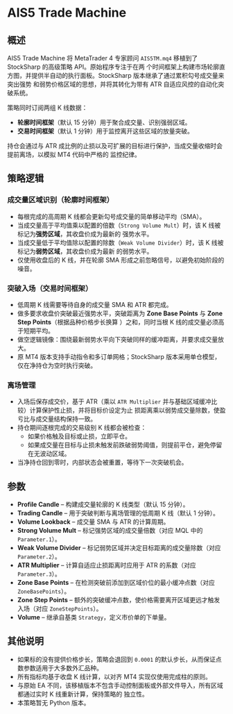 # AIS5 Trade Machine

## 概述
AIS5 Trade Machine 将 MetaTrader 4 专家顾问 `AIS5TM.mq4` 移植到了 StockSharp 的高级策略 API。原始程序专注于在两
个时间框架上构建市场轮廓直方图，并提供半自动的执行面板。StockSharp 版本继承了通过累积勾号成交量来突出强势
和弱势价格区域的思想，并将其转化为带有 ATR 自适应风控的自动化突破系统。

策略同时订阅两组 K 线数据：
* **轮廓时间框架**（默认 15 分钟）用于聚合成交量、识别强弱区域。
* **交易时间框架**（默认 1 分钟）用于监控离开这些区域的放量突破。

持仓会通过与 ATR 成比例的止损以及可扩展的目标进行保护，当成交量收缩时会提前离场，以模拟 MT4 代码中严格的
监控纪律。

## 策略逻辑
### 成交量区域识别（轮廓时间框架）
* 每根完成的高周期 K 线都会更新勾号成交量的简单移动平均（SMA）。
* 当成交量高于平均值乘以配置的倍数（`Strong Volume Mult`）时，该 K 线被标记为**强势区域**，其收盘价成为最新的
  强势水平。
* 当成交量低于平均值除以配置的除数（`Weak Volume Divider`）时，该 K 线被标记为**弱势区域**，其收盘价成为最新
  的弱势水平。
* 仅使用收盘后的 K 线，并在轮廓 SMA 形成之前忽略信号，以避免初始阶段的噪音。

### 突破入场（交易时间框架）
* 低周期 K 线需要等待自身的成交量 SMA 和 ATR 都完成。
* 做多要求收盘价突破最近强势水平，突破距离为 **Zone Base Points** 与 **Zone Step Points**（根据品种价格步长换算
  ）之和，同时当根 K 线的成交量必须高于短期平均。
* 做空逻辑镜像：围绕最新弱势水平向下突破同样的缓冲距离，并要求成交量放大。
* 原 MT4 版本支持手动指令和多订单网格；StockSharp 版本采用单仓模型，仅在净持仓为空时执行突破。

### 离场管理
* 入场后保存成交价，基于 ATR（乘以 `ATR Multiplier` 并与基础区域缓冲比较）计算保护性止损，并将目标价设定为止
  损距离乘以弱势成交量除数，使盈亏比与成交量结构保持一致。
* 持仓期间逐根完成的交易级别 K 线都会被检查：
  * 如果价格触及目标或止损，立即平仓。
  * 如果成交量在目标与止损未触发前跌破弱势阈值，则提前平仓，避免停留在无波动区域。
* 当净持仓回到零时，内部状态会被重置，等待下一次突破机会。

## 参数
* **Profile Candle** – 构建成交量轮廓的 K 线类型（默认 15 分钟）。
* **Trading Candle** – 用于突破判断与离场管理的低周期 K 线（默认 1 分钟）。
* **Volume Lookback** – 成交量 SMA 与 ATR 的计算周期。
* **Strong Volume Mult** – 标记强势区域的成交量倍数（对应 MQL 中的 `Parameter.1`）。
* **Weak Volume Divider** – 标记弱势区域并决定目标距离的成交量除数（对应 `Parameter.2`）。
* **ATR Multiplier** – 计算自适应止损距离时应用于 ATR 的系数（对应 `Parameter.3`）。
* **Zone Base Points** – 在检测突破前添加到区域价位的最小缓冲点数（对应 `ZoneBasePoints`）。
* **Zone Step Points** – 额外的突破缓冲点数，使价格需要离开区域更远才触发入场（对应 `ZoneStepPoints`）。
* **Volume** – 继承自基类 `Strategy`，定义市价单的下单量。

## 其他说明
* 如果标的没有提供价格步长，策略会退回到 `0.0001` 的默认步长，从而保证点数参数适用于大多数外汇品种。
* 所有指标均基于收盘 K 线计算，以对齐 MT4 实现仅使用完成柱的原则。
* 与原始 EA 不同，该移植版本不包含手动控制面板或外部文件导入，所有区域都通过实时 K 线重新计算，保持策略的
  独立性。
* 本策略暂无 Python 版本。
